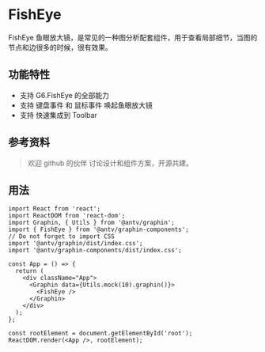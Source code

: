 # FishEye

FishEye 鱼眼放大镜，是常见的一种图分析配套组件，用于查看局部细节，当图的节点和边很多的时候，很有效果。

## 功能特性

- 支持 G6.FishEye 的全部能力
- 支持 键盘事件 和 鼠标事件 唤起鱼眼放大镜
- 支持 快速集成到 Toolbar

## 参考资料

> 欢迎 github 的伙伴 讨论设计和组件方案，开源共建。

## 用法

```tsx
import React from 'react';
import ReactDOM from 'react-dom';
import Graphin, { Utils } from '@antv/graphin';
import { FishEye } from '@antv/graphin-components';
// Do not forget to import CSS
import '@antv/graphin/dist/index.css';
import '@antv/graphin-components/dist/index.css';

const App = () => {
  return (
    <div className="App">
      <Graphin data={Utils.mock(10).graphin()}>
        <FishEye />
      </Graphin>
    </div>
  );
};

const rootElement = document.getElementById('root');
ReactDOM.render(<App />, rootElement);
```
